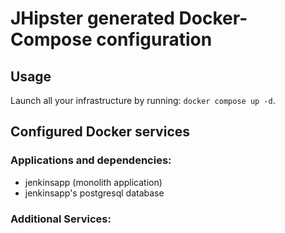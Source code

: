 # JHipster generated Docker-Compose configuration

## Usage

Launch all your infrastructure by running: `docker compose up -d`.

## Configured Docker services

### Applications and dependencies:

- jenkinsapp (monolith application)
- jenkinsapp's postgresql database

### Additional Services:
